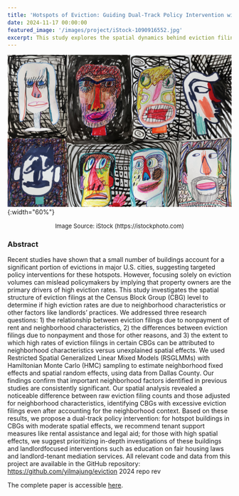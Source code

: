 ```yaml
---
title: 'Hotspots of Eviction: Guiding Dual-Track Policy Intervention with Spatial Analysis'
date: 2024-11-17 00:00:00
featured_image: '/images/project/iStock-1090916552.jpg'
excerpt: This study explores the spatial dynamics behind eviction filing hotspots in Dallas County, Texas, and suggests dual-tracked policy intervention to address the issue effectively and efficiently. The research has been accepted for presentation at the IEEE International Conference on Big Data 2024 (BigData 2024).
---
```


![](/images/project/iStock-1090916552.jpg){:width="60%"}
<p style="text-align: center;"><font size="2">Image Source: iStock (https://istockphoto.com)</font></p>

### Abstract
Recent studies have shown that a small number of buildings account for a significant portion of evictions in major U.S. cities, suggesting targeted policy interventions for these hotspots. However, focusing solely on eviction volumes can mislead policymakers by implying that property owners are the primary drivers of high eviction rates. This study investigates the spatial structure of eviction filings at the Census Block Group (CBG) level to determine if high eviction rates are due to neighborhood characteristics or other factors like landlords’ practices. We addressed three research questions: 1) the relationship between eviction filings due to nonpayment of rent and neighborhood characteristics, 2) the differences between eviction filings due to nonpayment and those for other reasons, and 3) the extent to which high rates of eviction filings in certain CBGs can be attributed to neighborhood characteristics versus unexplained spatial effects. We used Restricted Spatial Generalized Linear Mixed Models (RSGLMMs) with Hamiltonian Monte Carlo (HMC) sampling to estimate neighborhood fixed effects and spatial random effects, using data from Dallas County. Our findings confirm that important neighborhood factors identified in previous studies are consistently significant. Our spatial analysis revealed a noticeable difference between raw eviction filing counts and those adjusted for neighborhood characteristics, identifying CBGs with excessive eviction filings even after accounting for the neighborhood context. Based on these results, we propose a dual-track policy intervention: for hotspot buildings in CBGs with moderate spatial effects, we recommend tenant support measures like rental assistance and legal aid; for those with high spatial effects, we suggest prioritizing in-depth investigations of these buildings and landlordfocused interventions such as education on fair housing laws and landlord-tenant mediation services. All relevant code and data from this project are available in the GitHub repository: https://github.com/yilmajung/eviction 2024 repo rev

The complete paper is accessible [here](https://pike.psu.edu/publications/bigdata24-evict.pdf).